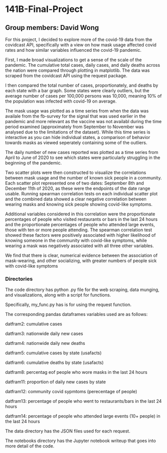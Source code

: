# 141B-Final-Project
## Group members: David Wong

For this project, I decided to explore more of the covid-19 data from the covidcast API, specifically with a view on how mask usage affected covid rates and how similar variables influenced the covid-19 pandemic.

First, I made broad visualizations to get a sense of the scale of the pandemic. The cumulative total cases, daily cases, and daily deaths across the nation were compared through plotting in matplotlib. The data was scraped from the covidcast API using the request package.   

I then compared the total number of cases, proportionately, and deaths by each state with a bar graph. Some states were clearly outliers, but the average number of cases per 100,000 persons was 10,000, meaning 10% of the population was infected with covid-19 on average.  

The mask usage was plotted as a time series from when the data was availale from the fb-survey for the signal that was used earlier in the pandemic and more relevant as the vaccine was not availabl during the time period examined (approximately from September to November was analysed due to the limitations of the dataset). While this time series is interactive as you can hide individual states, a comparison of behavior towards masks as viewed seperately containing some of the outliers. 

The daily number of new cases reported was plotted as a time series from April to June of 2020 to see which states were particularly struggling in the beginning of the pandemic.

Two scatter plots were then constructed to visualize the correlations between mask usage and the number of known sick people in a community. Each scatter plot represented one of two dates: September 8th and December 11th of 2020, as these were the endpoints of the date range usable. Running spearman correlation tests on each individual scatter plot and the combined data showed a clear negative correlation between wearing masks and knowing sick people showing covid-like symptoms.

Additional variables considered in this correlation were the proportionate percentages of people who visited restaurants or bars in the last 24 hours and the proportionate percentages of people who attended large events, those with ten or more people attending. The spearman correlation test showed these factors were positively associated with higher likelihood of knowing someone in the community with covid-like symptoms, while wearing a mask was negatively associated with all three other variables.  

We find that there is clear, numerical evidence between the association of mask-wearing, and other socializing, with greater numbers of people sick with covid-like symptoms 

### Directories

The code directory has python .py file for the web scraping, data munging, and visualizations, along with a script for functions. 

Specifically, my_func.py has is for using the request function. 




The corresponding pandas dataframes variables used are as follows:

datfram2: cumulative cases

datfram3: nationwide daily new cases 

datfram4: nationwide daily new deaths

datfram5: cumulative cases by state (usafacts)

datfram6: cumulative deaths by state (usafacts)

datfram8: percentag eof people who wore masks in the last 24 hours

datfram11: proportion of daily new cases by state

datfram12: community covid sypmtoms (perecentage of people)

datfram13: percentage of people who went to restaurants/bars in the last 24 hours

datfram14: percentage of people who attended large events (10+ people) in the last 24 hours




The data directory has the JSON files used for each request. 

The notebooks directory has the Jupyter notebook writeup that goes into more detail of the code. 
